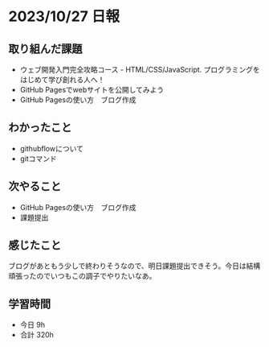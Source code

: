 # 2023/10/27 日報

## 取り組んだ課題
- ウェブ開発入門完全攻略コース - HTML/CSS/JavaScript. プログラミングをはじめて学び創れる人へ！
- GitHub Pagesでwebサイトを公開してみよう
- GitHub Pagesの使い方　ブログ作成

## わかったこと
- githubflowについて
- gitコマンド

## 次やること
- GitHub Pagesの使い方　ブログ作成
- 課題提出

## 感じたこと
ブログがあともう少しで終わりそうなので、明日課題提出できそう。今日は結構頑張ったのでいつもこの調子でやりたいなあ。

## 学習時間
- 今日 9h
- 合計 320h
